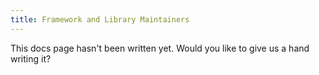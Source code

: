 ```yaml
---
title: Framework and Library Maintainers
---
```

This docs page hasn't been written yet. Would you like to give us a hand writing it?

